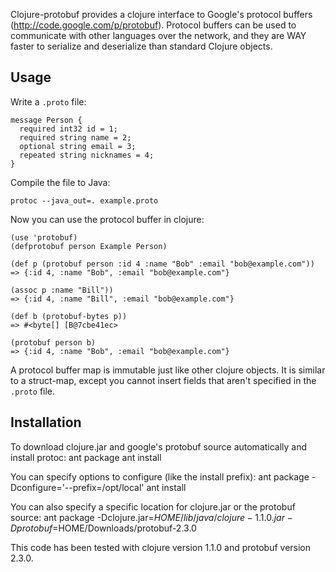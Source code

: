 Clojure-protobuf provides a clojure interface to Google's protocol buffers (http://code.google.com/p/protobuf).
Protocol buffers can be used to communicate with other languages over the network, and
they are WAY faster to serialize and deserialize than standard Clojure objects.

## Usage

Write a `.proto` file:

    message Person {
      required int32 id = 1;
      required string name = 2;
      optional string email = 3;
      repeated string nicknames = 4;
    }

Compile the file to Java:

    protoc --java_out=. example.proto

Now you can use the protocol buffer in clojure:

    (use 'protobuf)
    (defprotobuf person Example Person)

    (def p (protobuf person :id 4 :name "Bob" :email "bob@example.com"))
    => {:id 4, :name "Bob", :email "bob@example.com"}

    (assoc p :name "Bill"))
    => {:id 4, :name "Bill", :email "bob@example.com"}

    (def b (protobuf-bytes p))
    => #<byte[] [B@7cbe41ec>

    (protobuf person b)
    => {:id 4, :name "Bob", :email "bob@example.com"}

A protocol buffer map is immutable just like other clojure objects. It is similar to a
struct-map, except you cannot insert fields that aren't specified in the `.proto` file.

## Installation

To download clojure.jar and google's protobuf source automatically and install protoc:
    ant package
    ant install

You can specify options to configure (like the install prefix):
    ant package -Dconfigure='--prefix=/opt/local'
    ant install

You can also specify a specific location for clojure.jar or the protobuf source:
    ant package -Dclojure.jar=$HOME/lib/java/clojure-1.1.0.jar -Dprotobuf=$HOME/Downloads/protobuf-2.3.0

This code has been tested with clojure version 1.1.0 and protobuf version 2.3.0.
